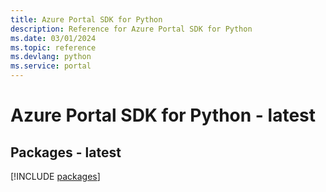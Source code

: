 ```yaml
---
title: Azure Portal SDK for Python
description: Reference for Azure Portal SDK for Python
ms.date: 03/01/2024
ms.topic: reference
ms.devlang: python
ms.service: portal
---
```

# Azure Portal SDK for Python - latest
## Packages - latest
[!INCLUDE [packages](portal-index.md)]